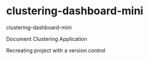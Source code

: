 # clustering-dashboard-mini
clustering-dashboard-mini

Document Clustering Application

Recreating project with a version control
